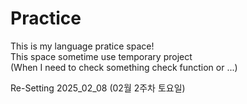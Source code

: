 # Practice

This is my language pratice space!  
This space sometime use temporary project  
(When I need to check something check function or ...)

Re-Setting
2025_02_08 (02월 2주차 토요일)